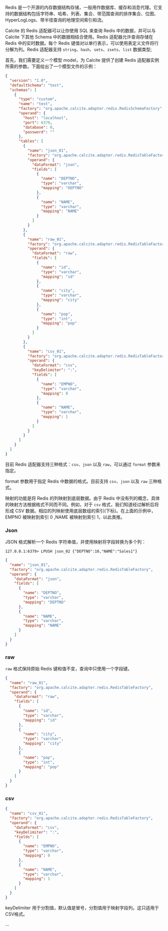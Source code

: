 Redis 是一个开源的内存数据结构存储，一般用作数据库、缓存和消息代理。它支持的数据结构包括字符串、哈希、列表、集合、带范围查询的排序集合、位图、HyperLogLogs、带半径查询的地理空间索引和流。

Calcite 的 Redis 适配器可以让你使用 SQL 来查询 Redis 中的数据，并可以与 Calcite 下其他 Schema 中的数据相结合使用。Redis 适配器允许查询存储在 Redis 中的实时数据。每个 Redis 键值对以单行表示，可以使用表定义文件将行分解为列。Redis 适配器支持 `string`、`hash`、`sets`、`zsets`、`list` 数据类型;

首先，我们需要定义一个模型 model，为 Calcite 提供了创建 Redis 适配器实例所需的参数。下面给出了一个模型文件的示例：
```json
{
  "version": "1.0",
  "defaultSchema": "test",
  "schemas": [
    {
      "type": "custom",
      "name": "test",
      "factory": "org.apache.calcite.adapter.redis.RedisSchemaFactory",
      "operand": {
        "host": "localhost",
        "port": 6379,
        "database": 0,
        "password": ""
      },
      "tables": [
        {
          "name": "json_01",
          "factory": "org.apache.calcite.adapter.redis.RedisTableFactory",
          "operand": {
            "dataFormat": "json",
            "fields": [
              {
                "name": "DEPTNO",
                "type": "varchar",
                "mapping": "DEPTNO"
              },
              {
                "name": "NAME",
                "type": "varchar",
                "mapping": "NAME"
              }
            ]
          }
        },
        {
          "name": "raw_01",
          "factory": "org.apache.calcite.adapter.redis.RedisTableFactory",
          "operand": {
            "dataFormat": "raw",
            "fields": [
              {
                "name": "id",
                "type": "varchar",
                "mapping": "id"
              },
              {
                "name": "city",
                "type": "varchar",
                "mapping": "city"
              },
              {
                "name": "pop",
                "type": "int",
                "mapping": "pop"
              }
            ]
          }
        },
        {
          "name": "csv_01",
          "factory": "org.apache.calcite.adapter.redis.RedisTableFactory",
          "operand": {
            "dataFormat": "csv",
            "keyDelimiter": ":",
            "fields": [
              {
                "name": "EMPNO",
                "type": "varchar",
                "mapping": 0
              },
              {
                "name": "NAME",
                "type": "varchar",
                "mapping": 1
              }
            ]
          }
        }
      ]
    }
  ]
}
```
目前 Redis 适配器支持三种格式：`csv`、`json` 以及 `raw`，可以通过 `format` 参数来指定。

format 参数用于指定 Redis 中数据的格式。目前支持 `csv`、`json` 以及 `raw` 三种格式。

映射的功能是将 Redis 的列映射到底层数据。由于 Redis 中没有列的概念，具体的映射方法根据格式不同而不同。例如，对于 `csv` 格式，我们知道经过解析后将形成 CSV 数据。相应的列映射使用底层数组的索引(下标)。在上面的示例中，EMPNO 被映射到索引 0 ,NAME 被映射到索引 1，以此类推。

### Json

JSON 格式解析一个 Redis 字符串值，并使用映射将字段转换为多个列：
```
127.0.0.1:6379> LPUSH json_02 {"DEPTNO":10,"NAME":"Sales1"}
```

```json
{
  "name": "json_01",
  "factory": "org.apache.calcite.adapter.redis.RedisTableFactory",
  "operand": {
    "dataFormat": "json",
    "fields": [
      {
        "name": "DEPTNO",
        "type": "varchar",
        "mapping": "DEPTNO"
      },
      {
        "name": "NAME",
        "type": "varchar",
        "mapping": "NAME"
      }
    ]
  }
}
```

### raw

`raw` 格式保持原始 Redis 键和值不变，查询中只使用一个字段键。

```json
{
  "name": "raw_01",
  "factory": "org.apache.calcite.adapter.redis.RedisTableFactory",
  "operand": {
    "dataFormat": "raw",
    "fields": [
      {
        "name": "id",
        "type": "varchar",
        "mapping": "id"
      },
      {
        "name": "city",
        "type": "varchar",
        "mapping": "city"
      },
      {
        "name": "pop",
        "type": "int",
        "mapping": "pop"
      }
    ]
  }
}
```

### csv

```json
{
  "name": "csv_01",
  "factory": "org.apache.calcite.adapter.redis.RedisTableFactory",
  "operand": {
    "dataFormat": "csv",
    "keyDelimiter": ":",
    "fields": [
      {
        "name": "EMPNO",
        "type": "varchar",
        "mapping": 0
      },
      {
        "name": "NAME",
        "type": "varchar",
        "mapping": 1
      }
    ]
  }
}
```

keyDelimiter 用于分割值，默认值是冒号，分割值用于映射字段列。这只适用于CSV格式。








...
